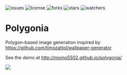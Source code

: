 ![issues](https://img.shields.io/github/issues/momo5502/polygonia.svg)
![license](https://img.shields.io/github/license/momo5502/polygonia.svg)
![forks](https://img.shields.io/github/forks/momo5502/polygonia.svg)
![stars](https://img.shields.io/github/stars/momo5502/polygonia.svg)
![watchers](https://img.shields.io/github/watchers/momo5502/polygonia.svg)

# Polygonia

Polygon-based image generation inspired by https://github.com/timozattol/wallpaper-generator

See the demo at http://momo5502.github.io/polygonia/

<img src="https://momo5502.com/img/i/1534458350.png" />